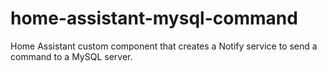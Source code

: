 # home-assistant-mysql-command
Home Assistant custom component that creates a Notify service to send a command to a MySQL server.
